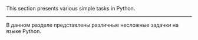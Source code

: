 This section presents various simple tasks in Python.

----------------------------------------------------------------------------------------------------------------------

В данном разделе представлены различные несложные задачки на языке Python.
